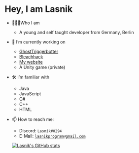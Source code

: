 <h1> Hey, I am Lasnik </h1>

- 👨🏻‍💻Who I am
  - A young and self taught developer from Germany, Berlin

- 🔭 I’m currently working on
  - [GhostTriggerbotter](https://github.com/lasnikprogram/GhostTriggerbotter)
  - [Bleachhack](https://github.com/BleachDrinker420/BleachHack)
  - [My website](lasnik.github.io)
  - A Unity game (private)
  
- 🛠 I’m familiar with
  - Java
  - JavaScript
  - C#
  - C++
  - HTML

- 📫 How to reach me:
  - Discord:  ```Lasnik#0294```
  - E-Mail:   [```lasnikprogram@gmail.com```](mailto:lasnikprogram@gmail.com)
  
  [![Lasnik's GitHub stats](https://github-readme-stats.vercel.app/api?username=lasnikprogram)](https://github.com/anuraghazra/github-readme-stats)
  
